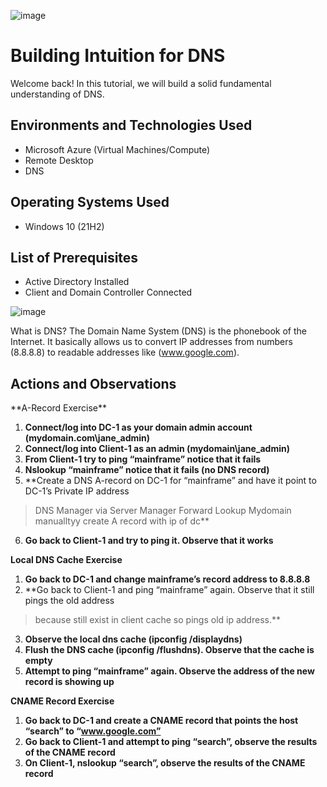 ![image](https://user-images.githubusercontent.com/109401839/212763428-5ec473e9-9048-4cc0-bf1b-0133ac4db278.png)

<h1>Building Intuition for DNS</h1>
Welcome back! In this tutorial, we will build a solid fundamental understanding of DNS. <br />

<h2>Environments and Technologies Used</h2>

- Microsoft Azure (Virtual Machines/Compute)
- Remote Desktop
- DNS

<h2>Operating Systems Used </h2>

- Windows 10 (21H2)

<h2>List of Prerequisites</h2>

- Active Directory Installed
- Client and Domain Controller Connected

![image](https://user-images.githubusercontent.com/109401839/212764385-ea1b8467-c408-4335-879e-2cf80147888c.png)

What is DNS? The Domain Name System (DNS) is the phonebook of the Internet. It basically allows us to convert IP addresses from numbers (8.8.8.8) to readable addresses like (www.google.com). 
<h2>Actions and Observations</h2>
**A-Record Exercise**

1. **Connect/log into DC-1 as your domain admin account (mydomain.com\jane_admin)**
2. **Connect/log into Client-1 as an admin (mydomain\jane_admin)**
3. **From Client-1 try to ping “mainframe” notice that it fails**
4. **Nslookup “mainframe” notice that it fails (no DNS record)**
5. **Create a DNS A-record on DC-1 for “mainframe” and have it point to DC-1’s Private IP address
> DNS Manager via Server Manager
> Forward Lookup
>Mydomain
>manualltyy create A record with ip of dc**
6. **Go back to Client-1 and try to ping it. Observe that it works**

**Local DNS Cache Exercise**

1. **Go back to DC-1 and change mainframe’s record address to 8.8.8.8**
2. **Go back to Client-1 and ping “mainframe” again. Observe that it still pings the old address
> because still exist in client cache so pings old ip address.** 
3. **Observe the local dns cache (ipconfig /displaydns)**
4. **Flush the DNS cache (ipconfig /flushdns). Observe that the cache is empty**
5. **Attempt to ping “mainframe” again. Observe the address of the new record is showing up**

**CNAME Record Exercise**

1. **Go back to DC-1 and create a CNAME record that points the host “search” to “www.google.com”**
2. **Go back to Client-1 and attempt to ping “search”, observe the results of the CNAME record**
3. **On Client-1, nslookup “search”, observe the results of the CNAME record**
